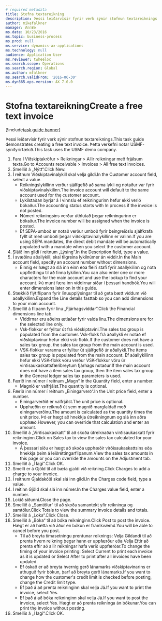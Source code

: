 ```yaml
--- 
# required metadata 
title: Stofna textareikning
description: Þessi leiðarvísir fyrir verk sýnir stofnun textareiknings.
author: mikefalkner
manager: AnnBe
ms.date: 10/23/2016
ms.topic: business-process
ms.prod: null
ms.service: dynamics-ax-applications
ms.technology: null
audience: Application User
ms.reviewer: twheeloc
ms.search.scope: Operations
ms.search.region: Global
ms.author: mfalkner
ms.search.validFrom: '2016-06-30'
ms.dyn365.ops.version: AX 7.0.0
---
```

# <a name="create-a-free-text-invoice"></a><span data-ttu-id="99f06-103">Stofna textareikning</span><span class="sxs-lookup"><span data-stu-id="99f06-103">Create a free text invoice</span></span>

[!include[task guide banner](../../includes/task-guide-banner.md)]

<span data-ttu-id="99f06-104">Þessi leiðarvísir fyrir verk sýnir stofnun textareiknings.</span><span class="sxs-lookup"><span data-stu-id="99f06-104">This task guide demonstrates creating a free text invoice.</span></span> <span data-ttu-id="99f06-105">Þetta verkefni notar USMF-sýnifyrirtækið.</span><span class="sxs-lookup"><span data-stu-id="99f06-105">This task uses the USMF demo company.</span></span>

1. <span data-ttu-id="99f06-106">Fara í Viðskiptakröfur > Reikningar > Allir reikningar með frjálsum texta.</span><span class="sxs-lookup"><span data-stu-id="99f06-106">Go to Accounts receivable > Invoices > All free text invoices.</span></span>
2. <span data-ttu-id="99f06-107">Smellið á „Nýtt“.</span><span class="sxs-lookup"><span data-stu-id="99f06-107">Click New.</span></span>
3. <span data-ttu-id="99f06-108">Í reitnum Viðskiptavinalykill skal velja gildi.</span><span class="sxs-lookup"><span data-stu-id="99f06-108">In the Customer account field, select a value.</span></span>
    * <span data-ttu-id="99f06-109">Reikningslykillinn verður sjálfgefið að sama lykli og notaður var fyrir viðskiptavinalykilinn.</span><span class="sxs-lookup"><span data-stu-id="99f06-109">The invoice account will default to the same account used for the customer account.</span></span>   
    * <span data-ttu-id="99f06-110">Lykilstaðan byrjar á Í vinnslu ef reikningurinn hefur ekki verið bókaður.</span><span class="sxs-lookup"><span data-stu-id="99f06-110">The accounting status starts with In process if the invoice is not posted.</span></span>   
    * <span data-ttu-id="99f06-111">Númeri reikningsins verður úthlutað þegar reikningurinn er bókaður.</span><span class="sxs-lookup"><span data-stu-id="99f06-111">The invoice number will be assigned when the invoice is posted.</span></span>  
    * <span data-ttu-id="99f06-112">Ef SEPA-umboð er notað verður umboð fyrir beingreiðslu sjálfkrafa fyllt út með umboði þegar viðskiptavinalykillinn er valinn.</span><span class="sxs-lookup"><span data-stu-id="99f06-112">If you are using SEPA mandates, the direct debit mandate will be automatically populated with a mandate when you select the customer account.</span></span>  
4. <span data-ttu-id="99f06-113">Sláið inn gildi í reitnum „Lýsing“.</span><span class="sxs-lookup"><span data-stu-id="99f06-113">In the Description field, type a value.</span></span>
5. <span data-ttu-id="99f06-114">Í svæðinu aðallykill, skal tilgreina lykilnúmer án víddir.</span><span class="sxs-lookup"><span data-stu-id="99f06-114">In the Main account field, specify an account number without dimensions.</span></span>
    * <span data-ttu-id="99f06-115">Einnig er hægt að slá inn einn eða fleiri stafi fyrir aðallykilinn og nota uppflettingu til að finna lykilinn.</span><span class="sxs-lookup"><span data-stu-id="99f06-115">You can also enter one or more characters for the main account and use the lookup to find your account.</span></span> <span data-ttu-id="99f06-116">Þú munt færa inn víddirnar síðar í þessari handbók.</span><span class="sxs-lookup"><span data-stu-id="99f06-116">You will enter dimensions later on in this guide.</span></span>  
6. <span data-ttu-id="99f06-117">Stækkið flýtiflipann fyrir línuupplýsingar til að geta bætt víddum við aðallykilinn.</span><span class="sxs-lookup"><span data-stu-id="99f06-117">Expand the Line details fasttab so you can add dimensions to your main account.</span></span>
7. <span data-ttu-id="99f06-118">Smellið á flipann fyrir línu „Fjárhagsvíddar“.</span><span class="sxs-lookup"><span data-stu-id="99f06-118">Click the Financial dimensions line tab.</span></span>
    * <span data-ttu-id="99f06-119">Víddirnar eru aðeins ætlaðar fyrir valda línu.</span><span class="sxs-lookup"><span data-stu-id="99f06-119">The dimensions are for the selected line only.</span></span>    
    * <span data-ttu-id="99f06-120">Vsk-flokkur er fylltur út frá viðskiptavini.</span><span class="sxs-lookup"><span data-stu-id="99f06-120">The sales tax group is populated from the customer.</span></span> <span data-ttu-id="99f06-121">Vsk-flokk frá aðallykli er notað ef viðskiptavinur hefur ekki vsk-flokk.</span><span class="sxs-lookup"><span data-stu-id="99f06-121">If the customer does not have a sales tax group, the sales tax group from the main account is used.</span></span>  
    * <span data-ttu-id="99f06-122">VSK-flokkur varanna er fylltur út sjálfgefið úr aðallykli.</span><span class="sxs-lookup"><span data-stu-id="99f06-122">The items sales tax group is populated from the main account.</span></span> <span data-ttu-id="99f06-123">Ef aðallykillinn hefur ekki VSK-flokk vöru verður VSK-flokkur vöru úr virðisaukaskattsfæribreytum fjárhags notaður.</span><span class="sxs-lookup"><span data-stu-id="99f06-123">If the main account does not have a item sales tax group, then the item sales tax group in the General ledger sales tax parameters is used.</span></span>    
8. <span data-ttu-id="99f06-124">Færið inn númer í reitnum „Magn“.</span><span class="sxs-lookup"><span data-stu-id="99f06-124">In the Quantity field, enter a number.</span></span>
    * <span data-ttu-id="99f06-125">Magnið er valfrjálst.</span><span class="sxs-lookup"><span data-stu-id="99f06-125">The quantity is optional.</span></span>  
9. <span data-ttu-id="99f06-126">Færið inn númer í reitnum „Einingarverð“.</span><span class="sxs-lookup"><span data-stu-id="99f06-126">In the Unit price field, enter a number.</span></span>
    * <span data-ttu-id="99f06-127">Einingarverðið er valfrjálst.</span><span class="sxs-lookup"><span data-stu-id="99f06-127">The unit price is optional.</span></span>  
    * <span data-ttu-id="99f06-128">Upphæðin er reiknuð út sem magnið margfaldað með einingarverðinu.</span><span class="sxs-lookup"><span data-stu-id="99f06-128">The amount is calculated as the quantity times the unit price.</span></span> <span data-ttu-id="99f06-129">Þó er hægt að hnekkja útreikningnum og slá inn aðra upphæð.</span><span class="sxs-lookup"><span data-stu-id="99f06-129">However, you can override that calculation and enter an amount.</span></span>  
10. <span data-ttu-id="99f06-130">Smellið á „Virðisaukaskatt“ til að skoða útreiknaðan virðisaukaskatt fyrir reikninginn.</span><span class="sxs-lookup"><span data-stu-id="99f06-130">Click on Sales tax to view the sales tax calculated for your invoice.</span></span>
    * <span data-ttu-id="99f06-131">Á þessari síðu er hægt að skoða upphæðir virðisaukaskattsins eða hnekkja þeim á leiðréttingarflipanum.</span><span class="sxs-lookup"><span data-stu-id="99f06-131">View the sales tax amounts in this page or you can override the amounts on the Adjustment tab.</span></span>  
11. <span data-ttu-id="99f06-132">Smellið á „Í lagi“.</span><span class="sxs-lookup"><span data-stu-id="99f06-132">Click OK.</span></span>
12. <span data-ttu-id="99f06-133">Smellt er á Gjöld til að bæta gjaldi við reikning.</span><span class="sxs-lookup"><span data-stu-id="99f06-133">Click Charges to add a charge to your invoice.</span></span> 
13. <span data-ttu-id="99f06-134">Í reitnum Gjaldakóði skal slá inn gildi.</span><span class="sxs-lookup"><span data-stu-id="99f06-134">In the Charges code field, type a value.</span></span>
14. <span data-ttu-id="99f06-135">Í reitinn Gjöld skal slá inn númer.</span><span class="sxs-lookup"><span data-stu-id="99f06-135">In the Charges value field, enter a number.</span></span>
15. <span data-ttu-id="99f06-136">Lokið síðunni.</span><span class="sxs-lookup"><span data-stu-id="99f06-136">Close the page.</span></span>
16. <span data-ttu-id="99f06-137">Smellið á „Samtölur“ til að skoða samantekt yfir reikninga og samtölur.</span><span class="sxs-lookup"><span data-stu-id="99f06-137">Click Totals to view the summary invoice details and totals.</span></span>
17. <span data-ttu-id="99f06-138">Smellið á „Loka“.</span><span class="sxs-lookup"><span data-stu-id="99f06-138">Click Close.</span></span>
18. <span data-ttu-id="99f06-139">Smellið á „Bóka“ til að bóka reikninginn.</span><span class="sxs-lookup"><span data-stu-id="99f06-139">Click Post to post the invoice.</span></span> <span data-ttu-id="99f06-140">Hægt er að hætta við áður en bókun er framkvæmd.</span><span class="sxs-lookup"><span data-stu-id="99f06-140">You will be able to cancel before you post.</span></span>
    * <span data-ttu-id="99f06-141">Til að breyta tímasetningu prentunar reiknings: Velja Gildandi til að prenta hvern reikning þegar hann er uppfærður eða Velja Eftir að prenta eftir að allir reikningar hafa verið uppfærðar.</span><span class="sxs-lookup"><span data-stu-id="99f06-141">To change the timing of your invoice printing:  Select Current to print each invoice as it is updated   or  Select After to print after all invoices have been updated.</span></span>  
    * <span data-ttu-id="99f06-142">Ef óskað er að breyta hvernig gerð lánamarks viðskiptavinarins er athuguð fyrir bókun, þarf að breyta gerð lánamarks.</span><span class="sxs-lookup"><span data-stu-id="99f06-142">If you want to change how the customer's credit limit is checked before posting, change the Credit limit type.</span></span>  
    * <span data-ttu-id="99f06-143">Ef það á að prenta reikninginn skal velja Já.</span><span class="sxs-lookup"><span data-stu-id="99f06-143">If you want to print the invoice, select Yes.</span></span>  
    * <span data-ttu-id="99f06-144">Ef það á að bóka reikninginn skal velja Já.</span><span class="sxs-lookup"><span data-stu-id="99f06-144">If you want to post the invoice, select Yes.</span></span> <span data-ttu-id="99f06-145">Hægt er að prenta reikninga án bókunar.</span><span class="sxs-lookup"><span data-stu-id="99f06-145">You can print the invoice without posting.</span></span>  
19. <span data-ttu-id="99f06-146">Smellið á „Í lagi“.</span><span class="sxs-lookup"><span data-stu-id="99f06-146">Click OK.</span></span>

